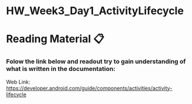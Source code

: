 # HW_Week3_Day1_ActivityLifecycle

# Reading Material 📋


### Folow the link below and readout try to gain understanding of what is written in the documentation:

Web Link:
https://developer.android.com/guide/components/activities/activity-lifecycle


